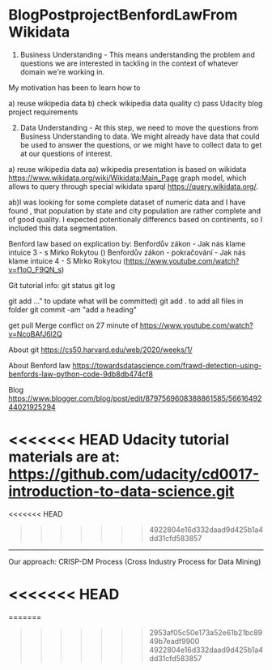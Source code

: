 # BlogPostprojectBenfordLawFrom Wikidata
1. Business Understanding - This means understanding the problem and questions we are interested in tackling in the context of whatever domain we're working in.

My motivation has been to learn how to 

a) reuse wikipedia data
b) check wikipedia data quality
c) pass Udacity blog project requirements






2. Data Understanding - At this step, we need to move the questions from Business Understanding to data. We might already have data that could be used to answer the questions, or we might have to collect data to get at our questions of interest.

a) reuse wikipedia data
 aa) wikipedia presentation is based on wikidata https://www.wikidata.org/wiki/Wikidata:Main_Page  graph model, which allows to query through special wikidata sparql https://query.wikidata.org/. 

 ab)I was looking for some complete dataset of numeric data and I have found , that population by state and city population are rather complete and of good quality. I expected potentionaly differencs based on continents, so I included this data segmentation. 






Benford law based on explication by:
Benfordův zákon - Jak nás klame intuice 3 - s Mirko Rokytou ()
Benfordův zákon - pokračování - Jak nás klame intuice 4 - S Mirko Rokytou (https://www.youtube.com/watch?v=f1oO_F9QN_s)


Git tutorial
info:
git status
git log

git add <file>..." to update what will be committed)
git add  .            to add all files in folder
git commit -am "add a heading"


get pull
Merge conflict on 27 minute of https://www.youtube.com/watch?v=NcoBAfJ6l2Q

About git https://cs50.harvard.edu/web/2020/weeks/1/





About Benford law https://towardsdatascience.com/frawd-detection-using-benfords-law-python-code-9db8db474cf8



Blog https://www.blogger.com/blog/post/edit/8797569608388861585/5661649244021925294

<<<<<<< HEAD
Udacity tutorial  materials are at: https://github.com/udacity/cd0017-introduction-to-data-science.git
=======
<<<<<<< HEAD
>>>>>>> 4922804e16d332daad9d425b1a4dd31cfd583857

___________________________________________________________
Our approach:
CRISP-DM Process (Cross Industry Process for Data Mining)







<<<<<<< HEAD
=======
=======
>>>>>>> 2953af05c50e173a52e61b21bc8949b7eadf9900
>>>>>>> 4922804e16d332daad9d425b1a4dd31cfd583857
